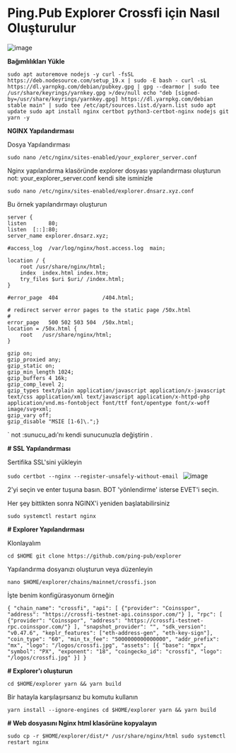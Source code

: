 # Ping.Pub Explorer Crossfi için Nasıl Oluşturulur
![image](https://github.com/coinsspor/crossfi/assets/38142283/4bcf45c0-3763-41a4-a281-ba49226beb45)


**Bağımlılıkları Yükle**

`sudo apt autoremove nodejs -y
curl -fsSL https://deb.nodesource.com/setup_19.x | sudo -E bash -
curl -sL https://dl.yarnpkg.com/debian/pubkey.gpg | gpg --dearmor | sudo tee /usr/share/keyrings/yarnkey.gpg >/dev/null
echo "deb [signed-by=/usr/share/keyrings/yarnkey.gpg] https://dl.yarnpkg.com/debian stable main" | sudo tee /etc/apt/sources.list.d/yarn.list
sudo apt update
sudo apt install nginx certbot python3-certbot-nginx nodejs git yarn -y`

**NGINX Yapılandırması**

Dosya Yapılandırması

`sudo nano /etc/nginx/sites-enabled/your_explorer_server.conf`
 
Nginx yapılandırma klasöründe explorer dosyası yapılandırması oluşturun not: your_explorer_server.conf kendi site isminizle 

`sudo nano /etc/nginx/sites-enabled/explorer.dnsarz.xyz.conf`

Bu örnek yapılandırmayı oluşturun

    server {
    listen       80;
    listen  [::]:80;
    server_name explorer.dnsarz.xyz;

    #access_log  /var/log/nginx/host.access.log  main;

    location / {
        root /usr/share/nginx/html;
        index  index.html index.htm;
        try_files $uri $uri/ /index.html;
    }

    #error_page  404              /404.html;

    # redirect server error pages to the static page /50x.html
    #
    error_page   500 502 503 504  /50x.html;
    location = /50x.html {
        root   /usr/share/nginx/html;
    }

    gzip on;
    gzip_proxied any;
    gzip_static on;
    gzip_min_length 1024;
    gzip_buffers 4 16k;
    gzip_comp_level 2;
    gzip_types text/plain application/javascript application/x-javascript text/css application/xml text/javascript application/x-httpd-php application/vnd.ms-fontobject font/ttf font/opentype font/x-woff image/svg+xml;
    gzip_vary off;
    gzip_disable "MSIE [1-6]\.";}
`
not :sunucu_adı'nı kendi sunucunuzla değiştirin .



**# SSL Yapılandırması**

Sertifika SSL'sini yükleyin

`sudo certbot --nginx --register-unsafely-without-email
`
![image](https://github.com/coinsspor/crossfi/assets/38142283/7233b7d4-4b14-4bd6-bfb4-0b56ef4fad61)

2'yi seçin ve enter tuşuna basın. 
BOT 'yönlendirme' isterse EVET'i seçin.

Her şey bittikten sonra NGINX'i yeniden başlatabilirsiniz

`sudo systemctl restart nginx
`

**# Explorer Yapılandırması**

Klonlayalım

`cd $HOME
git clone https://github.com/ping-pub/explorer`

Yapılandırma dosyanızı oluşturun veya düzenleyin

`nano $HOME/explorer/chains/mainnet/crossfi.json`


İşte benim konfigürasyonum örneğin

`{
    "chain_name": "crossfi",
    "api": [
        {"provider": "Coinsspor", "address": "https://crossfi-testnet-api.coinsspor.com/"}
    ],
    "rpc": [
        {"provider": "Coinsspor", "address": "https://crossfi-testnet-rpc.coinsspor.com/"}
    ],
    "snapshot_provider": "",
    "sdk_version": "v0.47.6",
    "keplr_features": ["eth-address-gen", "eth-key-sign"],
    "coin_type": "60",
    "min_tx_fee": "5000000000000000",
    "addr_prefix": "mx",
    "logo": "/logos/crossfi.jpg",
    "assets": [{
        "base": "mpx",
        "symbol": "PX",
        "exponent": "18",
        "coingecko_id": "crossfi",
        "logo": "/logos/crossfi.jpg"
    }]
}`

**# Explorer'ı oluşturun**

`cd $HOME/explorer
yarn && yarn build`

Bir hatayla karşılaşırsanız  bu komutu kullanın

`yarn install --ignore-engines
cd $HOME/explorer
yarn && yarn build`

**# Web dosyasını Nginx html klasörüne kopyalayın**

`sudo cp -r $HOME/explorer/dist/* /usr/share/nginx/html
sudo systemctl restart nginx`







